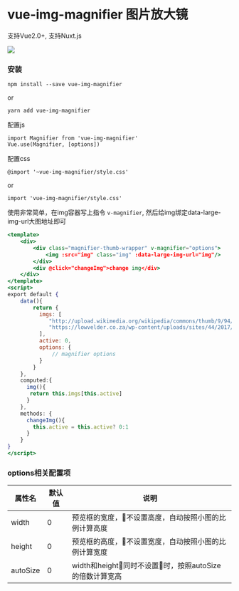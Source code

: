 # vue-img-magnifier 图片放大镜
支持Vue2.0+, 支持Nuxt.js

![](demo.gif)

### 安装
```
npm install --save vue-img-magnifier
```
or
```
yarn add vue-img-magnifier
```

配置js
```
import Magnifier from 'vue-img-magnifier'
Vue.use(Magnifier, [options])
```
配置css
```
@import '~vue-img-magnifier/style.css'
```
or
```
import 'vue-img-magnifier/style.css'
```

使用非常简单，在img容器写上指令 `v-magnifier`, 然后给img绑定data-large-img-url大图地址即可
```jsx
<template>
    <div>
        <div class="magnifier-thumb-wrapper" v-magnifier="options">
            <img :src="img" class="img" :data-large-img-url="img"/>
        </div>
        <div @click="changeImg">change img</div>
    </div>
</template>
<script>
export default {
    data(){
        return {
          imgs: [
             "http://upload.wikimedia.org/wikipedia/commons/thumb/9/94/Starry_Night_Over_the_Rhone.jpg/1200px-Starry_Night_Over_the_Rhone.jpg",
             "https://lowvelder.co.za/wp-content/uploads/sites/44/2017/12/desert-2340326_960_7_15745.jpg"
          ],
          active: 0,
          options: {
              // magnifier options
          }
        }
    },
    computed:{
      img(){
       return this.imgs[this.active] 
      } 
    },
    methods: {
      changeImg(){
        this.active = this.active? 0:1
      }
    }
}
</script>

```

### options相关配置项

| 属性名 | 默认值 | 说明 |
|--------|--------|------|
|   width     |     0   |   预览框的宽度，不设置高度，自动按照小图的比例计算高度   |
|    height    |    0    |  预览框的高度，不设置宽度，自动按照小图的比例计算宽度    |
|   autoSize     |    0    |   width和height同时不设置时，按照autoSize的倍数计算宽高   |